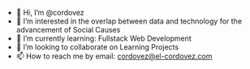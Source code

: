 - 👋 Hi, I’m @cordovez
- 👀 I’m interested in the overlap between data and technology for the advancement of Social Causes
- 🌱 I’m currently learning: Fullstack Web Development
- 💞️ I’m looking to collaborate on Learning Projects
- 📫 How to reach me by email: cordovez@el-cordovez.com

<!---
cordovez/cordovez is a ✨ special ✨ repository because its `README.md` (this file) appears on your GitHub profile.
You can click the Preview link to take a look at your changes.
--->
